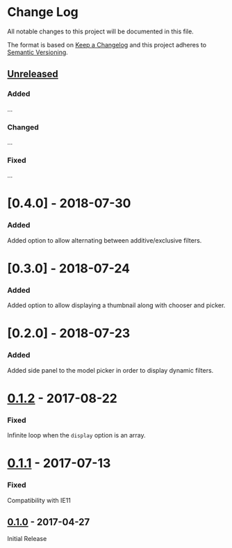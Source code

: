# Change Log
All notable changes to this project will be documented in this file.

The format is based on [Keep a Changelog](http://keepachangelog.com/)
and this project adheres to [Semantic Versioning](http://semver.org/).

## [Unreleased]

### Added
...

### Changed
...

### Fixed
...

# [0.4.0] - 2018-07-30

### Added

Added option to allow alternating between additive/exclusive filters.


# [0.3.0] - 2018-07-24

### Added

Added option to allow displaying a thumbnail along with chooser and picker.


# [0.2.0] - 2018-07-23

### Added

Added side panel to the model picker in order to display dynamic filters.


# [0.1.2] - 2017-08-22

### Fixed

Infinite loop when the `display` option is an array.

# [0.1.1] - 2017-07-13

### Fixed

Compatibility with IE11

## [0.1.0] - 2017-04-27

Initial Release

[Unreleased]: https://github.com/springload/wagtailmodelchoosers/compare/v0.1.2...HEAD
[0.1.2]: https://github.com/springload/wagtailmodelchoosers/compare/v0.1.1...v0.1.2
[0.1.1]: https://github.com/springload/wagtailmodelchoosers/compare/v0.1.0...v0.1.1
[0.1.0]: https://github.com/springload/wagtailmodelchoosers/compare/d6c8c2925e23a2473a1f051c6135fc72b1793761...v0.1.0
